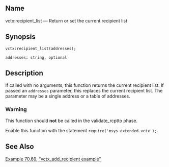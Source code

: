 <a name="lua.ref.vctx_recipient_list"></a>
## Name

vctx:recipient_list — Return or set the current recipient list

<a name="idp19278912"></a>
## Synopsis

`vctx:recipient_list(addresses);`

`addresses: string, optional`<a name="idp19281856"></a>
## Description

If called with no arguments, this function returns the current recipient list. If passed an `addresses` parameter, this replaces the current recipient list. The parameter may be a single address or a table of addresses.

### Warning

This function should **not** be called in the validate_rcptto phase.

Enable this function with the statement `require('msys.extended.vctx');`.

<a name="idp19286960"></a>
## See Also

[Example 70.69, “vctx_add_recipient example”](lua.ref.vctx_add_recipient#lua.ref.vctx_add_recipient.example "Example 70.69. vctx_add_recipient example")
